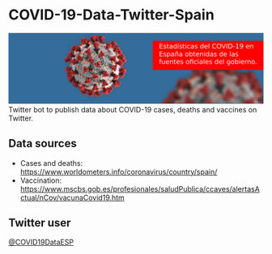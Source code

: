 # COVID-19-Data-Twitter-Spain
![img](img_twitter/profile/covid-spain-twitter-cover.jpg)
Twitter bot to publish data about COVID-19 cases, deaths and vaccines on Twitter.

## Data sources
* Cases and deaths: https://www.worldometers.info/coronavirus/country/spain/
* Vaccination: https://www.mscbs.gob.es/profesionales/saludPublica/ccayes/alertasActual/nCov/vacunaCovid19.htm

## Twitter user
[@COVID19DataESP](https://twitter.com/COVID19DataESP)
